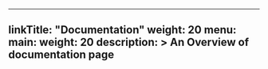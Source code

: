 
---
linkTitle: "Documentation"
weight: 20
menu:
  main:
    weight: 20
description: >
  An Overview of documentation page
---

